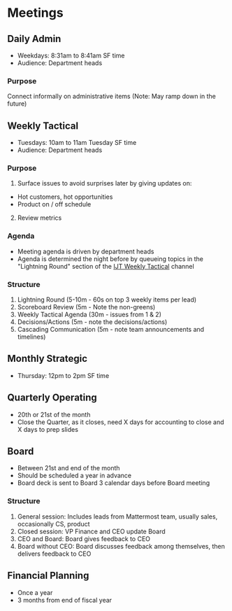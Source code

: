 # Meetings

## Daily Admin 

- Weekdays: 8:31am to 8:41am SF time
- Audience: Department heads

### Purpose

Connect informally on administrative items (Note: May ramp down in the future)

## Weekly Tactical 

- Tuesdays: 10am to 11am Tuesday SF time 
- Audience: Department heads

### Purpose

1. Surface issues to avoid surprises later by giving updates on:

- Hot customers, hot opportunities
- Product on / off schedule

2. Review metrics

### Agenda

- Meeting agenda is driven by department heads
- Agenda is determined the night before by queueing topics in the "Lightning Round" section of the [IJT Weekly Tactical](https://oss.mattermost.com/mattermost/channels/weekly-tactical-mtg) channel

### Structure

1. Lightning Round (5-10m - 60s on top 3 weekly items per lead)
2. Scoreboard Review (5m - Note the non-greens)
3. Weekly Tactical Agenda (30m - issues from 1 & 2)
4. Decisions/Actions (5m - note the decisions/actions)
5. Cascading Communication (5m - note team announcements and timelines)

## Monthly Strategic 

- Thursday: 12pm to 2pm SF time

## Quarterly Operating

- 20th or 21st of the month
- Close the Quarter, as it closes, need X days for accounting to close and X days to prep slides

## Board

- Between 21st and end of the month
- Should be scheduled a year in advance
- Board deck is sent to Board 3 calendar days before Board meeting

### Structure

1.  General session: Includes leads from Mattermost team, usually sales, occasionally CS, product 
2.  Closed session: VP Finance and CEO update Board
3.  CEO and Board: Board gives feedback to CEO
4.  Board without CEO: Board discusses feedback among themselves, then delivers feedback to CEO

## Financial Planning

- Once a year
- 3 months from end of fiscal year
